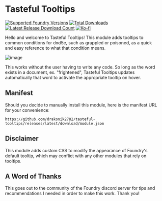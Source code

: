 # Tasteful Tooltips
[![Supported Foundry Versions](https://img.shields.io/endpoint?url=https://foundryshields.com/version?url=https://github.com/drakonik2782/tasteful-tooltips/releases/latest/download/module.json)](#)
[![Total Downloads](https://img.shields.io/github/downloads/drakonik2782/tasteful-tooltips/total?label=Total%20Downloads)](#)
[![Latest Release Download Count](https://img.shields.io/github/downloads/drakonik2782/tasteful-tooltips/latest/total?label=Latest%20Downloads)](#)
[![Ko-fi](https://img.shields.io/badge/Ko--fi-btbias-00B9FE?logo=kofi&color=blue)](https://ko-fi.com/btbias)

Hello and welcome to Tasteful Tooltips! This module adds tooltips to common conditions for dnd5e, such as grappled or poisoned, as a quick and easy reference to what that condition means.

![image](https://i.imgur.com/a76vizn.png)

This works without the user having to write any code. So long as the word exists in a document, ex. "frightened", Tasteful Tooltips updates automatically that word to activate the appropriate tooltip on hover.

## Manifest
Should you decide to manually install this module, here is the manifest URL for your convenience:

```
https://github.com/drakonik2782/tasteful-tooltips/releases/latest/download/module.json
```

## Disclaimer
This module adds custom CSS to modify the appearance of Foundry's default tooltip, which may conflict with any other modules that rely on tooltips.

## A Word of Thanks
This goes out to the community of the Foundry discord server for tips and recommendations I needed in order to make this work. Thank you!
